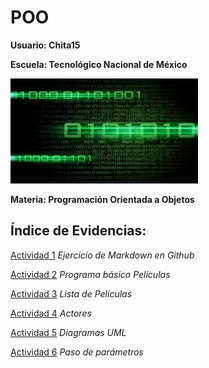 # POO

**Usuario: Chita15**

**Escuela: Tecnológico Nacional de México**

![FondoImagen](./Setup/Img/Verde.jpg)

**Materia: Programación Orientada a Objetos** 

## Índice de Evidencias:

[Actividad 1](./Setup/README.md) _Ejercicio de Markdown en Github_

[Actividad 2](./PELICULA/Program.cs) _Programa básico Películas_

[Actividad 3](./ListaPeliculas/Program.cs) _Lista de Películas_

[Actividad 4](./ListaActores/Program.cs) _Actores_

[Actividad 5](./DiagramasUML.md) _Diagramas UML_

[Actividad 6](./Parámetros/Program.cs) _Paso de parámetros_
